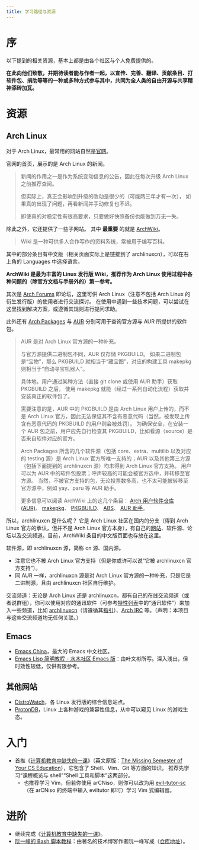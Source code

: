 ```yaml
---
title: 学习路径与资源
---
```


# 序

以下提到的相关资源，基本上都是由各个社区与个人免费提供的。

**在此向他们致敬，并期待读者能与作者一起，以宣传、完善、翻译、贡献条目、打软件包、捐助等等的一种或多种方式参与其中，共同为全人类的自由开源与共享精神添砖加瓦。**


# 资源


## Arch Linux

对于 Arch Linux，最常用的网站自然是[官网](https://archlinux.org)。

官网的首页，展示的是 Arch Linux 的新闻。

> 新闻的作用之一是作为系统变动信息的公告，因此在每次升级 Arch Linux 之前推荐查阅。
> 
> 但实际上，真正会影响到升级的改动是很少的（可能两三年才有一次），
> 如果真的出现了问题，再看新闻并手动修复也不迟。
> 
> 即使真的对稳定性有很高要求，只要做好快照备份也能做到万无一失。

除此之外，它还提供了一些子网站。
其中 **最重要** 的就是 [ArchWiki](https://wiki.archlinux.org)。

> Wiki 是一种可供多人合作写作的资料系统，常被用于编写百科。

其中的部分条目有中文版（相关页面实际上是链接到了 archlinuxcn），可以在右上角的 Languages 中选择语言。

**ArchWiki 是最为丰富的 Linux 发行版 Wiki，推荐作为 Arch Linux 使用过程中各种问题的（除官方文档与手册外的）第一参考。**

其次是 [Arch Forums](https://bbs.archlinux.org) 即论坛，这里可供 Arch Linux（注意不包括 Arch Linux 的衍生发行版）的使用者进行交流探讨。
在使用中遇到一些技术问题，可以尝试在这里找到解决方案，或遵循其规则进行提问求助。

此外还有 [Arch Packages](https://archlinux.org/packages) 与 [AUR](https://aur.archlinux.org) 分别可用于查询官方源与 AUR 所提供的软件包。

> AUR 是对 Arch Linux 官方源的一种补充。
> 
> 与官方源提供二进制包不同，AUR 仅存储 PKGBUILD。
> 如果二进制包是“宝物”，那么 PKGBUILD 就相当于“藏宝图”，对应的构建工具 makepkg 则相当于“自动寻宝机器人”。
> 
> 具体地，用户通过某种方法（直接 git clone 或使用 AUR 助手）获取 PKGBUILD 之后，
> 使用 makepkg 就能（经过一系列自动化流程）获取并安装真正的软件包了。
> 
> 需要注意的是，AUR 中的 PKGBUILD 是由 Arch Linux 用户上传的，而不是 Arch Linux 官方，因此无法保证其不含有恶意代码（当然，被发现上传含有恶意代码的 PKGBUILD 的用户则会被处罚）。
> 为确保安全，在安装一个 AUR 包之前，用户应先自行检查其 PKGBUILD，比如看源（source）是否来自软件对应的官方。
> 
> Arch Packages 所含的几个软件源（包括 core、extra、multilib 以及对应的 testing 源）是 Arch Linux 官方所唯一支持的；AUR 以及其他第三方源（包括下面提到的 archlinuxcn 源）均未得到 Arch Linux 官方支持。
> 用户可以为 AUR 中的软件包投票；呼声较高的可能会被官方选中，并转移至官方源。
> 当然，不被官方支持的包，无论投票数多高，也不太可能被转移至官方源中，例如 yay、paru 等 AUR 助手。
> 
> 更多信息可以阅读 ArchWiki 上的这几个条目：
> [Arch 用户软件仓库 (AUR)](https://wiki.archlinuxcn.org/wiki/Arch_User_Repository)、
> [makepkg](https://wiki.archlinuxcn.org/wiki/Makepkg)、
> [PKGBUILD](https://wiki.archlinuxcn.org/wiki/PKGBUILD)、
> [ABS](https://wiki.archlinuxcn.org/wiki/Arch_Build_System)、
> [AUR 助手](https://wiki.archlinuxcn.org/wiki/AUR_helpers)。

所以，archlinuxcn 是什么呢？
它是 Arch Linux 社区在国内的分支（得到 Arch Linux 官方的承认，但并不是 Arch Linux 官方本身），有自己的[网站](https://archlinuxcn.org)、软件源、论坛以及交流频道。目前，ArchWiki 条目的中文版页面也存放在这里。

软件源，即 archlinuxcn 源，简称 cn 源、国内源。

-   注意它也不被 Arch Linux 官方支持（但是你或许可以说“它被 archlinuxcn 官方支持”）。
-   同 AUR 一样，archlinuxcn 源是对 Arch Linux 官方源的一种补充，只是它是二进制源，且由 archlinuxcn 社区自行维护。

交流频道：无论是 Arch Linux 还是 archlinuxcn，都有自己的在线交流频道（或者说群组），你可以使用对应的通讯软件（可参考[特性列表](https://github.com/clsty/arCNiso/blob/main/docs/feature.md)中的“通讯软件”）来加入一些频道，比如 [archlinuxcn](https://www.archlinuxcn.org/archlinuxcn-group-mailling-list)（请遵循其[指引](https://wiki.archlinuxcn.org/wiki/Project:Arch_Linux_中文社区交流群指引)）、[Arch IRC](https://wiki.archlinux.org/title/Arch_IRC_channels) 等。（声明：本项目与这些交流频道均无任何关联。）


## Emacs

-   [Emacs China](https://emacs-china.org)，最大的 Emacs 中文社区。
-   [Emacs Lisp 简明教程 - 水木社区 Emacs 版](http://smacs.github.io/elisp)：由叶文彬所写。深入浅出，但时效性较低，仅供有限参考。


## 其他网站

-   [DistroWatch](https://distrowatch.com)，各 Linux 发行版的综合信息站点。
-   [ProtonDB](https://www.protondb.com)，Linux 上各种游戏的兼容性信息，从中可以窥见 Linux 的游戏生态。


# 入门

-   首推《[计算机教育中缺失的一课](https://missing-semester-cn.github.io)》（英文原版：[The Missing Semester of Your CS Education](https://missing.csail.mit.edu)），它包含了 Shell、Vim、Git 等方面的知识。
    推荐先学习“课程概览与 shell”“Shell 工具和脚本”这两部分。
    -   也推荐学习 Vim，但若你使用 arCNiso，则你可以改为用 [evil-tutor-sc](https://github.com/clsty/evil-tutor-sc)（在 arCNiso 的终端中输入 eviltutor 即可）学习 Vim 式编辑器。


# 进阶

-   继续完成《[计算机教育中缺失的一课](https://missing-semester-cn.github.io)》。
-   [阮一峰的 Bash 脚本教程](https://wangdoc.com/bash)：由著名的技术博客作者阮一峰写成（[仓库地址](https://github.com/wangdoc/bash-tutorial)）。

